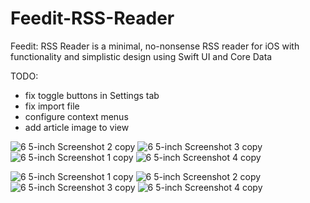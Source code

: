 # Feedit-RSS-Reader 

Feedit: RSS Reader is a minimal, no-nonsense RSS reader for iOS with functionality and simplistic design using Swift UI and Core Data

TODO:
- fix toggle buttons in Settings tab
- fix import file
- configure context menus
- add article image to view

![6 5-inch Screenshot 2 copy](https://user-images.githubusercontent.com/63733784/95686388-7ee2ee00-0bcb-11eb-87c1-c57f15eb8286.png)
![6 5-inch Screenshot 3 copy](https://user-images.githubusercontent.com/63733784/95686389-7f7b8480-0bcb-11eb-97c0-5402baf12d1d.png)
![6 5-inch Screenshot 1 copy](https://user-images.githubusercontent.com/63733784/95686390-7f7b8480-0bcb-11eb-852a-56e27143d261.png)
![6 5-inch Screenshot 4 copy](https://user-images.githubusercontent.com/63733784/95686391-7f7b8480-0bcb-11eb-96d8-217bb72c4fab.png)

![6 5-inch Screenshot 1 copy](https://user-images.githubusercontent.com/63733784/95686284-d59bf800-0bca-11eb-957a-1e24b87a85e3.png)
![6 5-inch Screenshot 2 copy](https://user-images.githubusercontent.com/63733784/95686285-d6348e80-0bca-11eb-815b-90f6a5450ef9.png)
![6 5-inch Screenshot 3 copy](https://user-images.githubusercontent.com/63733784/95686286-d6348e80-0bca-11eb-8e51-719f85bf67eb.png)
![6 5-inch Screenshot 4 copy](https://user-images.githubusercontent.com/63733784/95686288-d6cd2500-0bca-11eb-98d8-de6137841a67.png)
